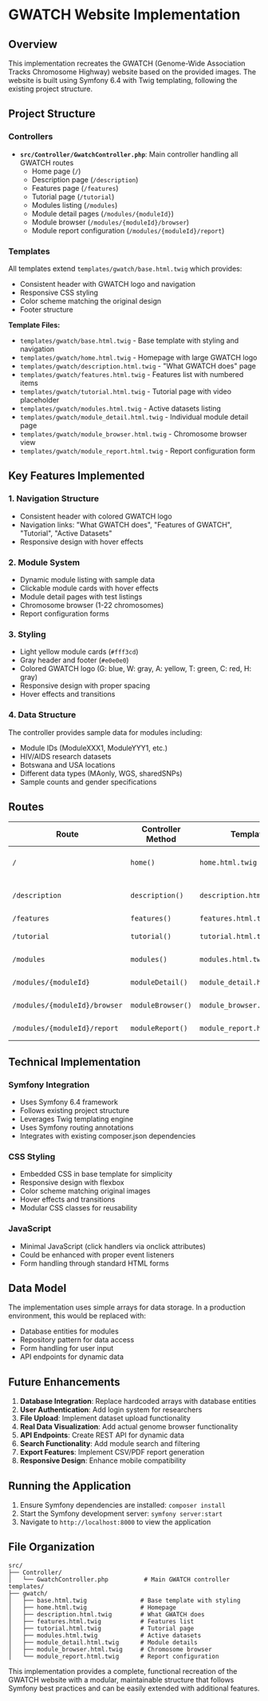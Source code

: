 # GWATCH Website Implementation

## Overview

This implementation recreates the GWATCH (Genome-Wide Association Tracks Chromosome Highway) website based on the provided images. The website is built using Symfony 6.4 with Twig templating, following the existing project structure.

## Project Structure

### Controllers
- **`src/Controller/GwatchController.php`**: Main controller handling all GWATCH routes
  - Home page (`/`)
  - Description page (`/description`)
  - Features page (`/features`)
  - Tutorial page (`/tutorial`)
  - Modules listing (`/modules`)
  - Module detail pages (`/modules/{moduleId}`)
  - Module browser (`/modules/{moduleId}/browser`)
  - Module report configuration (`/modules/{moduleId}/report`)

### Templates
All templates extend `templates/gwatch/base.html.twig` which provides:
- Consistent header with GWATCH logo and navigation
- Responsive CSS styling
- Color scheme matching the original design
- Footer structure

**Template Files:**
- `templates/gwatch/base.html.twig` - Base template with styling and navigation
- `templates/gwatch/home.html.twig` - Homepage with large GWATCH logo
- `templates/gwatch/description.html.twig` - "What GWATCH does" page
- `templates/gwatch/features.html.twig` - Features list with numbered items
- `templates/gwatch/tutorial.html.twig` - Tutorial page with video placeholder
- `templates/gwatch/modules.html.twig` - Active datasets listing
- `templates/gwatch/module_detail.html.twig` - Individual module detail page
- `templates/gwatch/module_browser.html.twig` - Chromosome browser view
- `templates/gwatch/module_report.html.twig` - Report configuration form

## Key Features Implemented

### 1. Navigation Structure
- Consistent header with colored GWATCH logo
- Navigation links: "What GWATCH does", "Features of GWATCH", "Tutorial", "Active Datasets"
- Responsive design with hover effects

### 2. Module System
- Dynamic module listing with sample data
- Clickable module cards with hover effects
- Module detail pages with test listings
- Chromosome browser (1-22 chromosomes)
- Report configuration forms

### 3. Styling
- Light yellow module cards (`#fff3cd`)
- Gray header and footer (`#e0e0e0`)
- Colored GWATCH logo (G: blue, W: gray, A: yellow, T: green, C: red, H: gray)
- Responsive design with proper spacing
- Hover effects and transitions

### 4. Data Structure
The controller provides sample data for modules including:
- Module IDs (ModuleXXX1, ModuleYYY1, etc.)
- HIV/AIDS research datasets
- Botswana and USA locations
- Different data types (MAonly, WGS, sharedSNPs)
- Sample counts and gender specifications

## Routes

| Route | Controller Method | Template | Description |
|-------|------------------|----------|-------------|
| `/` | `home()` | `home.html.twig` | Homepage with large logo |
| `/description` | `description()` | `description.html.twig` | What GWATCH does |
| `/features` | `features()` | `features.html.twig` | Features list |
| `/tutorial` | `tutorial()` | `tutorial.html.twig` | Tutorial with video |
| `/modules` | `modules()` | `modules.html.twig` | Active datasets |
| `/modules/{moduleId}` | `moduleDetail()` | `module_detail.html.twig` | Module details |
| `/modules/{moduleId}/browser` | `moduleBrowser()` | `module_browser.html.twig` | Chromosome browser |
| `/modules/{moduleId}/report` | `moduleReport()` | `module_report.html.twig` | Report config |

## Technical Implementation

### Symfony Integration
- Uses Symfony 6.4 framework
- Follows existing project structure
- Leverages Twig templating engine
- Uses Symfony routing annotations
- Integrates with existing composer.json dependencies

### CSS Styling
- Embedded CSS in base template for simplicity
- Responsive design with flexbox
- Color scheme matching original images
- Hover effects and transitions
- Modular CSS classes for reusability

### JavaScript
- Minimal JavaScript (click handlers via onclick attributes)
- Could be enhanced with proper event listeners
- Form handling through standard HTML forms

## Data Model

The implementation uses simple arrays for data storage. In a production environment, this would be replaced with:
- Database entities for modules
- Repository pattern for data access
- Form handling for user input
- API endpoints for dynamic data

## Future Enhancements

1. **Database Integration**: Replace hardcoded arrays with database entities
2. **User Authentication**: Add login system for researchers
3. **File Upload**: Implement dataset upload functionality
4. **Real Data Visualization**: Add actual genome browser functionality
5. **API Endpoints**: Create REST API for dynamic data
6. **Search Functionality**: Add module search and filtering
7. **Export Features**: Implement CSV/PDF report generation
8. **Responsive Design**: Enhance mobile compatibility

## Running the Application

1. Ensure Symfony dependencies are installed: `composer install`
2. Start the Symfony development server: `symfony server:start`
3. Navigate to `http://localhost:8000` to view the application

## File Organization

```
src/
├── Controller/
│   └── GwatchController.php          # Main GWATCH controller
templates/
├── gwatch/
│   ├── base.html.twig               # Base template with styling
│   ├── home.html.twig               # Homepage
│   ├── description.html.twig        # What GWATCH does
│   ├── features.html.twig           # Features list
│   ├── tutorial.html.twig           # Tutorial page
│   ├── modules.html.twig            # Active datasets
│   ├── module_detail.html.twig      # Module details
│   ├── module_browser.html.twig     # Chromosome browser
│   └── module_report.html.twig      # Report configuration
```

This implementation provides a complete, functional recreation of the GWATCH website with a modular, maintainable structure that follows Symfony best practices and can be easily extended with additional features. 